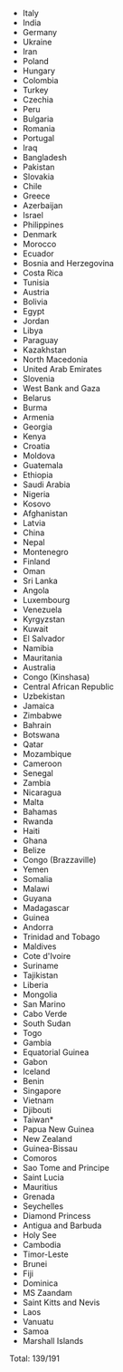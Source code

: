 * Italy
* India
* Germany
* Ukraine
* Iran
* Poland
* Hungary
* Colombia
* Turkey
* Czechia
* Peru
* Bulgaria
* Romania
* Portugal
* Iraq
* Bangladesh
* Pakistan
* Slovakia
* Chile
* Greece
* Azerbaijan
* Israel
* Philippines
* Denmark
* Morocco
* Ecuador
* Bosnia and Herzegovina
* Costa Rica
* Tunisia
* Austria
* Bolivia
* Egypt
* Jordan
* Libya
* Paraguay
* Kazakhstan
* North Macedonia
* United Arab Emirates
* Slovenia
* West Bank and Gaza
* Belarus
* Burma
* Armenia
* Georgia
* Kenya
* Croatia
* Moldova
* Guatemala
* Ethiopia
* Saudi Arabia
* Nigeria
* Kosovo
* Afghanistan
* Latvia
* China
* Nepal
* Montenegro
* Finland
* Oman
* Sri Lanka
* Angola
* Luxembourg
* Venezuela
* Kyrgyzstan
* Kuwait
* El Salvador
* Namibia
* Mauritania
* Australia
* Congo (Kinshasa)
* Central African Republic
* Uzbekistan
* Jamaica
* Zimbabwe
* Bahrain
* Botswana
* Qatar
* Mozambique
* Cameroon
* Senegal
* Zambia
* Nicaragua
* Malta
* Bahamas
* Rwanda
* Haiti
* Ghana
* Belize
* Congo (Brazzaville)
* Yemen
* Somalia
* Malawi
* Guyana
* Madagascar
* Guinea
* Andorra
* Trinidad and Tobago
* Maldives
* Cote d'Ivoire
* Suriname
* Tajikistan
* Liberia
* Mongolia
* San Marino
* Cabo Verde
* South Sudan
* Togo
* Gambia
* Equatorial Guinea
* Gabon
* Iceland
* Benin
* Singapore
* Vietnam
* Djibouti
* Taiwan*
* Papua New Guinea
* New Zealand
* Guinea-Bissau
* Comoros
* Sao Tome and Principe
* Saint Lucia
* Mauritius
* Grenada
* Seychelles
* Diamond Princess
* Antigua and Barbuda
* Holy See
* Cambodia
* Timor-Leste
* Brunei
* Fiji
* Dominica
* MS Zaandam
* Saint Kitts and Nevis
* Laos
* Vanuatu
* Samoa
* Marshall Islands

Total: 139/191